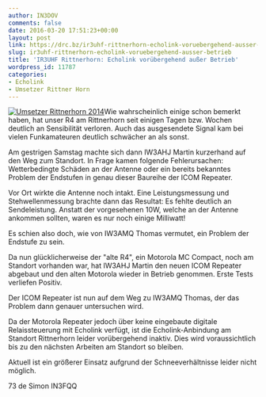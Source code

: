 ```yaml
---
author: IN3DOV
comments: false
date: 2016-03-20 17:51:23+00:00
layout: post
link: https://drc.bz/ir3uhf-rittnerhorn-echolink-voruebergehend-ausser-betrieb/
slug: ir3uhf-rittnerhorn-echolink-voruebergehend-ausser-betrieb
title: 'IR3UHF Rittnerhorn: Echolink vorübergehend außer Betrieb'
wordpress_id: 11787
categories:
- Echolink
- Umsetzer Rittner Horn
---
```


[![Umsetzer Rittnerhorn 2014](https://drc.bz/wp-content/uploads/2016/03/4064-200x300.jpg)](https://drc.bz/wp-content/uploads/2016/03/4064.jpg)Wie wahrscheinlich einige schon bemerkt haben, hat unser R4 am Rittnerhorn seit einigen Tagen bzw. Wochen deutlich an Sensibilität verloren. Auch das ausgesendete Signal kam bei vielen Funkamateuren deutlich schwächer an als sonst.




Am gestrigen Samstag machte sich dann IW3AHJ Martin kurzerhand auf den Weg zum Standort. In Frage kamen folgende Fehlerursachen: Wetterbedingte Schäden an der Antenne oder ein bereits bekanntes Problem der Endstufen in genau dieser Baureihe der ICOM Repeater.




Vor Ort wirkte die Antenne noch intakt. Eine Leistungsmessung und Stehwellenmessung brachte dann das Resultat: Es fehlte deutlich an Sendeleistung. Anstatt der vorgesehenen 10W, welche an der Antenne ankommen sollten, waren es nur noch einige Milliwatt!




Es schien also doch, wie von IW3AMQ Thomas vermutet, ein Problem der Endstufe zu sein.




Da nun glücklicherweise der "alte R4", ein Motorola MC Compact, noch am Standort vorhanden war, hat IW3AHJ Martin den neuen ICOM Repeater abgebaut und den alten Motorola wieder in Betrieb genommen. Erste Tests verliefen Positiv.




Der ICOM Repeater ist nun auf dem Weg zu IW3AMQ Thomas, der das Problem dann genauer untersuchen wird.




Da der Motorola Repeater jedoch über keine eingebaute digitale Relaissteuerung mit Echolink verfügt, ist die Echolink-Anbindung am Standort Rittnerhorn leider vorübergehend inaktiv. Dies wird voraussichtlich bis zu den nächsten Arbeiten am Standort so bleiben.




Aktuell ist ein größerer Einsatz aufgrund der Schneeverhältnisse leider nicht möglich.




73 de Simon IN3FQQ



